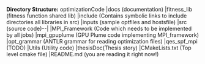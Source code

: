 __Directory Structure:__
optimizationCode
|docs  (documentation)
|fitness_lib (fitness function shared lib)
|include (Contains symbolic links to include directories all libraries in src)
|inputs (sample optfiles and hostsfile)
|src (source code)--|
                    |MPI_Framework (Code which needs to be implemented by all jobs)
                    |mpi_gpuplume  (GPU Plume code implementing MPI_framework)
                    |opt_grammar   (ANTLR grammar for reading optimization files)
                    |qes_spf_mpi   (TODO)
                    |Utils (Utility code)
|thesisDoc(Thesis story)
|CMakeLists.txt (Top level cmake file)
|README.md (you are reading it right now!)

